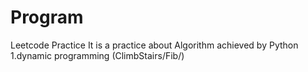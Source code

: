 # Program
Leetcode Practice
It is a practice about Algorithm achieved by Python
1.dynamic programming (ClimbStairs/Fib/)

